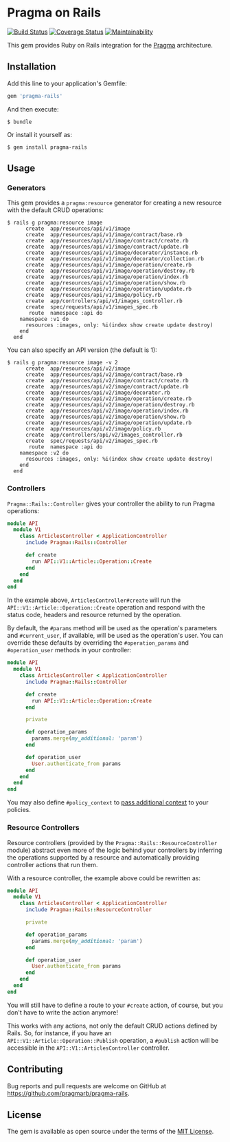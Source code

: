 # Pragma on Rails

[![Build Status](https://travis-ci.org/pragmarb/pragma-rails.svg?branch=master)](https://travis-ci.org/pragmarb/pragma-rails)
[![Coverage Status](https://coveralls.io/repos/github/pragmarb/pragma-rails/badge.svg?branch=master)](https://coveralls.io/github/pragmarb/pragma-rails?branch=master)
[![Maintainability](https://api.codeclimate.com/v1/badges/e51e8d7489eb72ab97ba/maintainability)](https://codeclimate.com/github/pragmarb/pragma-rails/maintainability)

This gem provides Ruby on Rails integration for the [Pragma](https://github.com/pragmarb/pragma) architecture.

## Installation

Add this line to your application's Gemfile:

```ruby
gem 'pragma-rails'
```

And then execute:

```console
$ bundle
```

Or install it yourself as:

```console
$ gem install pragma-rails
```

## Usage

### Generators

This gem provides a `pragma:resource` generator for creating a new resource with the default CRUD
operations:

```console
$ rails g pragma:resource image
      create  app/resources/api/v1/image
      create  app/resources/api/v1/image/contract/base.rb
      create  app/resources/api/v1/image/contract/create.rb
      create  app/resources/api/v1/image/contract/update.rb
      create  app/resources/api/v1/image/decorator/instance.rb
      create  app/resources/api/v1/image/decorator/collection.rb
      create  app/resources/api/v1/image/operation/create.rb
      create  app/resources/api/v1/image/operation/destroy.rb
      create  app/resources/api/v1/image/operation/index.rb
      create  app/resources/api/v1/image/operation/show.rb
      create  app/resources/api/v1/image/operation/update.rb
      create  app/resources/api/v1/image/policy.rb
      create  app/controllers/api/v1/images_controller.rb
      create  spec/requests/api/v1/images_spec.rb
       route  namespace :api do
    namespace :v1 do
      resources :images, only: %i(index show create update destroy)
    end
  end
```

You can also specify an API version (the default is 1):

```console
$ rails g pragma:resource image -v 2
      create  app/resources/api/v2/image
      create  app/resources/api/v2/image/contract/base.rb
      create  app/resources/api/v2/image/contract/create.rb
      create  app/resources/api/v2/image/contract/update.rb
      create  app/resources/api/v2/image/decorator.rb
      create  app/resources/api/v2/image/operation/create.rb
      create  app/resources/api/v2/image/operation/destroy.rb
      create  app/resources/api/v2/image/operation/index.rb
      create  app/resources/api/v2/image/operation/show.rb
      create  app/resources/api/v2/image/operation/update.rb
      create  app/resources/api/v2/image/policy.rb
      create  app/controllers/api/v2/images_controller.rb
      create  spec/requests/api/v2/images_spec.rb
       route  namespace :api do
    namespace :v2 do
      resources :images, only: %i(index show create update destroy)
    end
  end

```

### Controllers

`Pragma::Rails::Controller` gives your controller the ability to run Pragma operations:

```ruby
module API
  module V1
    class ArticlesController < ApplicationController
      include Pragma::Rails::Controller

      def create
        run API::V1::Article::Operation::Create
      end
    end
  end
end
```

In the example above, `ArticlesController#create` will run the `API::V1::Article::Operation::Create`
operation and respond with the status code, headers and resource returned by the operation.

By default, the `#params` method will be used as the operation's parameters and `#current_user`, if
available, will be used as the operation's user. You can override these defaults by overriding the
`#operation_params` and `#operation_user` methods in your controller:

```ruby
module API
  module V1
    class ArticlesController < ApplicationController
      include Pragma::Rails::Controller

      def create
        run API::V1::Article::Operation::Create
      end

      private

      def operation_params
        params.merge(my_additional: 'param')
      end

      def operation_user
        User.authenticate_from params
      end
    end
  end
end
```

You may also define `#policy_context` to [pass additional context](https://github.com/pragmarb/pragma-policy#passing-additional-context) 
to your policies.

### Resource Controllers

Resource controllers (provided by the `Pragma::Rails::ResourceController` module) abstract even more 
of the logic behind your controllers by inferring the operations supported by a resource and 
automatically providing controller actions that run them.

With a resource controller, the example above could be rewritten as:

```ruby
module API
  module V1
    class ArticlesController < ApplicationController
      include Pragma::Rails::ResourceController

      private

      def operation_params
        params.merge(my_additional: 'param')
      end

      def operation_user
        User.authenticate_from params
      end
    end
  end
end
```

You will still have to define a route to your `#create` action, of course, but you don't have to
write the action anymore!

This works with any actions, not only the default CRUD actions defined by Rails. So, for instance, 
if you have an `API::V1::Article::Operation::Publish` operation, a `#publish` action will be 
accessible in the `API::V1::ArticlesController` controller.

## Contributing

Bug reports and pull requests are welcome on GitHub at https://github.com/pragmarb/pragma-rails.

## License

The gem is available as open source under the terms of the [MIT License](http://opensource.org/licenses/MIT).
